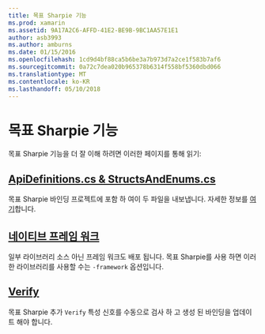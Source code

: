 ```yaml
---
title: 목표 Sharpie 기능
ms.prod: xamarin
ms.assetid: 9A17A2C6-AFFD-41E2-BE9B-9BC1AA57E1E1
author: asb3993
ms.author: amburns
ms.date: 01/15/2016
ms.openlocfilehash: 1cd9d4bf88ca5b6be3a7b973d7a2ce1f583b7af6
ms.sourcegitcommit: 0a72c7dea020b965378b6314f558bf5360dbd066
ms.translationtype: MT
ms.contentlocale: ko-KR
ms.lasthandoff: 05/10/2018
---
```

# <a name="objective-sharpie-features"></a>목표 Sharpie 기능

목표 Sharpie 기능을 더 잘 이해 하려면 이러한 페이지를 통해 읽기:

## <a name="apidefinitionscs--structsandenumscsapidefinitions-structsandenumsmd"></a>[**ApiDefinitions.cs & StructsAndEnums.cs**](apidefinitions-structsandenums.md)

목표 Sharpie 바인딩 프로젝트에 포함 하 여이 두 파일을 내보냅니다. 자세한 정보를 [여기](apidefinitions-structsandenums.md)합니다.

## <a name="native-frameworksnative-frameworksmd"></a>[**네이티브 프레임 워크**](native-frameworks.md)

일부 라이브러리 소스 아닌 프레임 워크도 배포 됩니다.
목표 Sharpie를 사용 하면 이러한 라이브러리를 사용할 수는 `-framework` 옵션입니다.

## <a name="verifyverifymd"></a>[**Verify**](verify.md)

목표 Sharpie 추가 `Verify` 특성 신호를 수동으로 검사 하 고 생성 된 바인딩을 업데이트 해야 합니다. 

